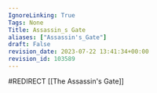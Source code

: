 ```yaml
---
IgnoreLinking: True
Tags: None
Title: Assassin_s Gate
aliases: ["Assassin's_Gate"]
draft: False
revision_date: 2023-07-22 13:41:34+00:00
revision_id: 103589
---
```


#REDIRECT [[The Assassin's Gate]]